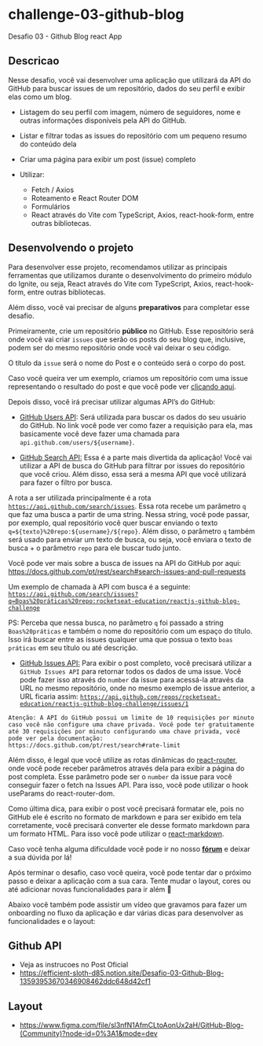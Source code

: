 # challenge-03-github-blog
Desafio 03 - Github Blog react App

## Descricao
Nesse desafio, você vai desenvolver uma aplicação que utilizará da API do GitHub para buscar issues de um repositório, dados do seu perfil e exibir elas como um blog.

- Listagem do seu perfil com imagem, número de seguidores, nome e outras informações disponíveis pela API do GitHub.
- Listar e filtrar todas as issues do repositório com um pequeno resumo do conteúdo dela
- Criar uma página para exibir um post (issue) completo

- Utilizar:
  * Fetch / Axios
  * Roteamento e React Router DOM
  * Formulários
  * React através do Vite com TypeScript, Axios, react-hook-form, entre outras bibliotecas.

## Desenvolvendo o projeto

Para desenvolver esse projeto, recomendamos utilizar as principais ferramentas que utilizamos durante o desenvolvimento do primeiro módulo do Ignite, ou seja, React através do Vite com TypeScript, Axios, react-hook-form, entre outras bibliotecas.

Além disso, você vai precisar de alguns **preparativos** para completar esse desafio.

Primeiramente, crie um repositório **público** no GitHub. Esse repositório será onde você vai criar `issues` que serão os posts do seu blog que, inclusive, podem ser do mesmo repositório onde você vai deixar o seu código.

O título da `issue` será o nome do Post e o conteúdo será o corpo do post.

Caso você queira ver um exemplo, criamos um repositório com uma issue representando o resultado do post e que você pode ver [clicando aqui](https://github.com/rocketseat-education/reactjs-github-blog-challenge/issues/1).

Depois disso, você irá precisar utilizar algumas API’s do GitHub:

- [GitHub Users API](https://docs.github.com/pt/rest/users/users#get-a-user): Será utilizada para buscar os dados do seu usuário do GitHub. No link você pode ver como fazer a requisição para ela, mas basicamente você deve fazer uma chamada para `api.github.com/users/${username}`.
    
    
- [GitHub Search API:](https://docs.github.com/pt/rest/search) Essa é a parte mais divertida da aplicação! Você vai utilizar a API de busca do GitHub para filtrar por issues do repositório que você criou. Além disso, essa será a mesma API que você utilizará para fazer o filtro por busca.

A rota a ser utilizada principalmente é a rota [`https://api.github.com/search/issues`](https://api.github.com/search/issues?q=Dynamic%20typing%20repo:daltonmenezes/test).
Essa rota recebe um parâmetro `q` que faz uma busca a partir de uma string. Nessa string, você pode passar, por exemplo, qual repositório você quer buscar enviando o texto `q=${texto}%20repo:${username}/${repo}`. Além disso, o parâmetro `q` também será usado para enviar um texto de busca, ou seja, você enviara o texto de busca + o parâmetro `repo` para ele buscar tudo junto.

Você pode ver mais sobre a busca de issues na API do GitHub por aqui: https://docs.github.com/pt/rest/search#search-issues-and-pull-requests

Um exemplo de chamada à API com busca é a seguinte: [`https://api.github.com/search/issues?q=Boas%20práticas%20repo:rocketseat-education/reactjs-github-blog-challenge`](https://api.github.com/search/issues?q=Boas%20pr%C3%A1ticas%20repo:rocketseat-education/reactjs-github-blog-challenge)

PS: Perceba que nessa busca, no parâmetro `q` foi passado a string `Boas%20práticas` e também o nome do repositório com um espaço do título. Isso irá buscar entre as issues qualquer uma que possua o texto `boas práticas` em seu título ou até descrição.
- [GitHub Issues API:](https://docs.github.com/pt/rest/issues/issues#get-an-issue) Para exibir o post completo, você precisará utilizar a `GitHub Issues API` para retornar todos os dados de uma issue. Você pode fazer isso através do `number` da issue para acessá-la através da URL no mesmo repositório, onde no mesmo exemplo de issue anterior, a URL ficaria assim: [`https://api.github.com/repos/rocketseat-education/reactjs-github-blog-challenge/issues/1`](https://api.github.com/repos/rocketseat-education/reactjs-github-blog-challenge/issues/1)

```
Atenção: A API do GitHub possui um limite de 10 requisições por minuto caso você não configure uma chave privada. Você pode ter gratuitamente até 30 requisições por minuto configurando uma chave privada, você pode ver pela documentação: https://docs.github.com/pt/rest/search#rate-limit
```

Além disso, é legal que você utilize as rotas dinâmicas do [react-router](https://reactrouter.com/), onde você pode receber parâmetros através dela para exibir a página do post completa. Esse parâmetro pode ser o `number` da issue para você conseguir fazer o fetch na Issues API. Para isso, você pode utilizar o hook useParams do react-router-dom.

Como última dica, para exibir o post você precisará formatar ele, pois no GitHub ele é escrito no formato de markdown e para ser exibido em tela corretamente, você precisará converter ele desse formato markdown para um formato HTML. Para isso você pode utilizar o [react-markdown](https://github.com/remarkjs/react-markdown).

Caso você tenha alguma dificuldade você pode ir no nosso [**fórum**](https://app.rocketseat.com.br/h/forum/react-js) e deixar a sua dúvida por lá! 

Após terminar o desafio, caso você queira, você pode tentar dar o próximo passo e deixar a aplicação com a sua cara. Tente mudar o layout, cores ou até adicionar novas funcionalidades para ir além 🚀 

Abaixo você também pode assistir um vídeo que gravamos para fazer um onboarding no fluxo da aplicação e dar várias dicas para desenvolver as funcionalidades e o layout:

## Github API
- Veja as instrucoes no Post Oficial
- https://efficient-sloth-d85.notion.site/Desafio-03-Github-Blog-13593953670346908462ddc648d42cf1

## Layout
 - https://www.figma.com/file/sl3nfN1AfmCLtoAonUx2aH/GitHub-Blog-(Community)?node-id=0%3A1&mode=dev
